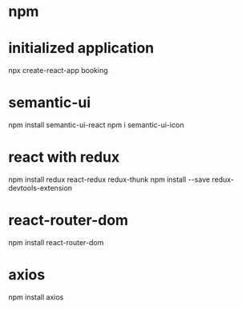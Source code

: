 # npm

# initialized application
npx create-react-app booking

# semantic-ui
 npm install semantic-ui-react
 npm i semantic-ui-icon

# react with redux
npm install redux react-redux redux-thunk
npm install --save redux-devtools-extension

# react-router-dom
npm install react-router-dom

# axios
npm install axios